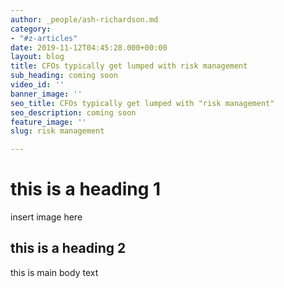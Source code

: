 ```yaml
---
author: _people/ash-richardson.md
category:
- "#z-articles"
date: 2019-11-12T04:45:28.000+00:00
layout: blog
title: CFOs typically get lumped with risk management
sub_heading: coming soon
video_id: ''
banner_image: ''
seo_title: CFOs typically get lumped with "risk management"
seo_description: coming soon
feature_image: ''
slug: risk management

---
```

# this is a heading 1

insert image here

## this is a heading 2

this is main body text